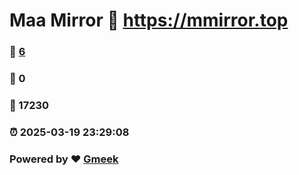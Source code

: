 # Maa Mirror :link: https://mmirror.top 
### :page_facing_up: [6](https://mmirror.top/tag.html) 
### :speech_balloon: 0 
### :hibiscus: 17230 
### :alarm_clock: 2025-03-19 23:29:08 
### Powered by :heart: [Gmeek](https://github.com/Meekdai/Gmeek)
